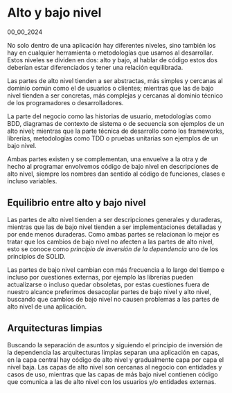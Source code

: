 # Alto y bajo nivel
00_00_2024

No solo dentro de una aplicación hay diferentes niveles, sino también los hay en cualquier herramienta o metodologías que usamos al desarrollar. Estos niveles se dividen en dos: alto y bajo, al hablar de código estos dos deberían estar diferenciados y tener una relación equilibrada.

Las partes de alto nivel tienden a ser abstractas, más simples y cercanas al dominio común como el de usuarios o clientes; mientras que las de bajo nivel tienden a ser concretas, más complejas y cercanas al dominio técnico de los programadores o desarrolladores.

La parte del negocio como las historias de usuario, metodologías como BDD, diagramas de contexto de sistema o de secuencia son ejemplos de un alto nivel; mientras que la parte técnica de desarrollo como los frameworks, librerías, metodologías como TDD o pruebas unitarias son ejemplos de un bajo nivel.

Ambas partes existen y se complementan, una envuelve a la otra y de hecho al programar envolvemos código de bajo nivel en descripciones de alto nivel, siempre los nombres dan sentido al código de funciones, clases e incluso variables.

## Equilibrio entre alto y bajo nivel

Las partes de alto nivel tienden a ser descripciones generales y duraderas, mientras que las de bajo nivel tienden a ser implementaciones detalladas y por ende menos duraderas. Como ambas partes se relacionan lo mejor es tratar que los cambios de bajo nivel no afecten a las partes de alto nivel, esto se conoce como *principio de inversión de la dependencia* uno de los principios de SOLID.

Las partes de bajo nivel cambian con más frecuencia a lo largo del tiempo e incluso por cuestiones externas, por ejemplo las librerías pueden actualizarse o incluso quedar obsoletas, por estas cuestiones fuera de nuestro alcance preferimos desacoplar partes de bajo nivel y alto nivel, buscando que cambios de bajo nivel no causen problemas a las partes de alto nivel de una aplicación.

## Arquitecturas limpias

Buscando la separación de asuntos y siguiendo el principio de inversión de la dependencia las arquitecturas limpias separan una aplicación en capas, en la capa central hay código de alto nivel y gradualmente capa por capa el nivel baja. Las capas de alto nivel son cercanas al negocio con entidades y casos de uso, mientras que las capas de más bajo nivel contienen código que comunica a las de alto nivel con los usuarios y/o entidades externas. 
